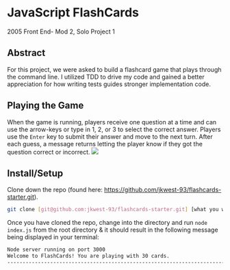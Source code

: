 # JavaScript FlashCards
2005 Front End- Mod 2, Solo Project 1

## Abstract
For this project, we were asked to build a flashcard game that plays through the command line. I utilized TDD to drive my code and gained a better appreciation for how writing tests guides stronger implementation code.

## Playing the Game
When the game is running, players receive one question at a time and can use the arrow-keys or type in 1, 2, or 3 to select the correct answer. Players use the `Enter` key to submit their answer and move to the next turn. After each guess, a message returns letting the player know if they got the question correct or incorrect.
![](assets/jkw-flashcards-first3.gif)

## Install/Setup

Clone down the repo (found here: https://github.com/jkwest-93/flashcards-starter.git).

```bash
git clone [git@github.com:jkwest-93/flashcards-starter.git] [what you want to name the repo]
```

Once you have cloned the repo, change into the directory and run `node index.js` from the root directory & it should result in the following message being displayed in your terminal:

```bash
Node server running on port 3000
Welcome to FlashCards! You are playing with 30 cards.
-----------------------------------------------------------------------
```
